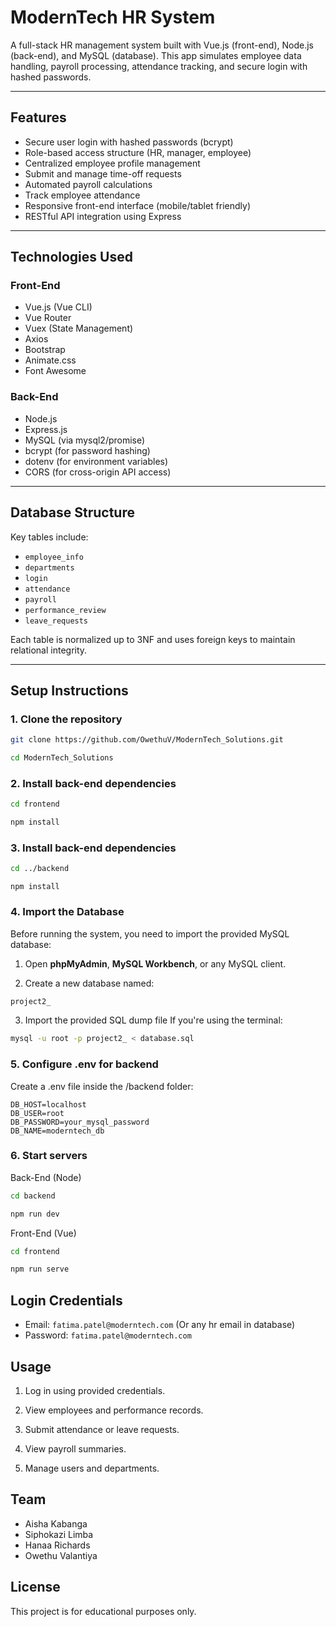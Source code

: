 # ModernTech HR System

A full-stack HR management system built with Vue.js (front-end), Node.js (back-end), and MySQL (database). This app simulates employee data handling, payroll processing, attendance tracking, and secure login with hashed passwords.

---

## Features

- Secure user login with hashed passwords (bcrypt)
- Role-based access structure (HR, manager, employee)
- Centralized employee profile management
- Submit and manage time-off requests
- Automated payroll calculations
- Track employee attendance
- Responsive front-end interface (mobile/tablet friendly)
- RESTful API integration using Express

---

## Technologies Used

### Front-End
- Vue.js (Vue CLI)
- Vue Router
- Vuex (State Management)
- Axios
- Bootstrap
- Animate.css
- Font Awesome

### Back-End
- Node.js
- Express.js
- MySQL (via mysql2/promise)
- bcrypt (for password hashing)
- dotenv (for environment variables)
- CORS (for cross-origin API access)

---

## Database Structure

Key tables include:
- `employee_info`
- `departments`
- `login`
- `attendance`
- `payroll`
- `performance_review`
- `leave_requests`

Each table is normalized up to 3NF and uses foreign keys to maintain relational integrity.

---

## Setup Instructions

### 1. Clone the repository

```bash
git clone https://github.com/OwethuV/ModernTech_Solutions.git
```
```bash
cd ModernTech_Solutions
```
### 2. Install back-end dependencies

```bash
cd frontend
```
```bash
npm install
```

### 3. Install back-end dependencies

```bash
cd ../backend
```
```
npm install
```

### 4. Import the Database
Before running the system, you need to import the provided MySQL database:

1. Open **phpMyAdmin**, **MySQL Workbench**, or any MySQL client.

2. Create a new database named:
```sql
project2_
```
3. Import the provided SQL dump file
   If you're using the terminal:
```bash
mysql -u root -p project2_ < database.sql
```

### 5. Configure .env for backend
Create a .env file inside the /backend folder:
```env
DB_HOST=localhost
DB_USER=root
DB_PASSWORD=your_mysql_password
DB_NAME=moderntech_db
```

### 6. Start servers
Back-End (Node)
```bash
cd backend
```
```bash
npm run dev
```
Front-End (Vue)
```bash
cd frontend
```
```bash
npm run serve
```

## Login Credentials
- Email: `fatima.patel@moderntech.com` (Or any hr email in database)
- Password: `fatima.patel@moderntech.com`

## Usage
1. Log in using provided credentials.

2. View employees and performance records.

3. Submit attendance or leave requests.

4. View payroll summaries.

5. Manage users and departments.

## Team
- Aisha Kabanga
- Siphokazi Limba
- Hanaa Richards
- Owethu Valantiya

## License
This project is for educational purposes only.
